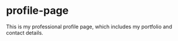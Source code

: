 # profile-page
This is my professional profile page, which includes my portfolio and contact details.
